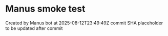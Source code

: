 # Manus smoke test
Created by Manus bot at 2025-08-12T23:49:49Z
commit SHA placeholder to be updated after commit

